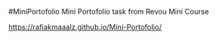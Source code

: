 #MiniPortofolio
Mini Portofolio task from Revou Mini Course

https://rafiakmaaalz.github.io/Mini-Portofolio/

